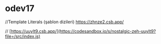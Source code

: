 # odev17
//Template Literals (şablon dizileri)
https://zhnze2.csb.app/

//
[https://uuylt9.csb.app/](https://codesandbox.io/s/nostalgic-zeh-uuylt9?file=/src/index.js)
